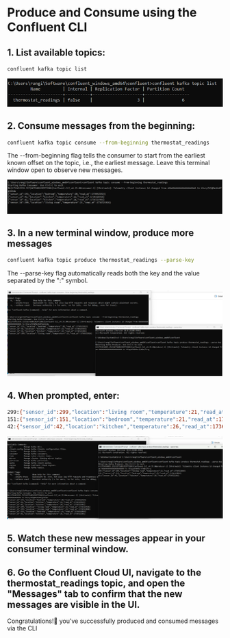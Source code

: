 # Produce and Consume using the Confluent CLI

## 1. List available topics:

```sh
confluent kafka topic list
```
![alt text](image.png)

## 2. Consume messages from the beginning:

```sh
confluent kafka topic consume --from-beginning thermostat_readings
```
The --from-beginning flag tells the consumer to start from the earliest known offset on the topic, i.e., the earliest message. Leave this terminal window open to observe new messages.

![alt text](image-1.png)

## 3. In a new terminal window, produce more messages

```sh
confluent kafka topic produce thermostat_readings --parse-key
```
The --parse-key flag automatically reads both the key and the value separated by the ":" symbol.

![alt text](image-3.png)

## 4. When prompted, enter:

```sh
299:{"sensor_id":299,"location":"living room","temperature":21,"read_at":1736522046}
151:{"sensor_id":151,"location":"bedroom","temperature":21,"read_at":1736522043}
42:{"sensor_id":42,"location":"kitchen","temperature":26,"read_at":1736522101}
```

![alt text](image-4.png)

## 5. Watch these new messages appear in your consumer terminal window.

## 6. Go the Confluent Cloud UI, navigate to the thermostat_readings topic, and open the "Messages" tab to confirm that the new messages are visible in the UI.

Congratulations!🎉 you’ve successfully produced and consumed messages via the CLI

